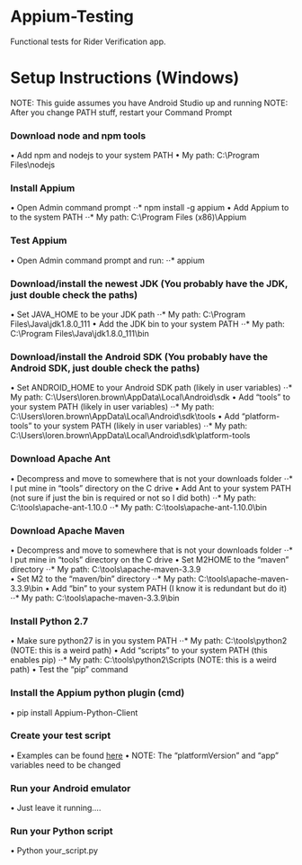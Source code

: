# Appium-Testing
Functional tests for Rider Verification app.

# Setup Instructions (Windows)

NOTE: This guide assumes you have Android Studio up and running
NOTE:  After you change PATH stuff, restart your Command Prompt

### Download node and npm tools 
•	Add npm and nodejs to your system PATH 
•	My path:   C:\Program Files\nodejs

### Install Appium
•	Open Admin command prompt
  ⋅⋅* npm install -g appium
• Add Appium to to the system PATH
  ⋅⋅*	My path: C:\Program Files (x86)\Appium

### Test Appium
•	Open Admin command prompt and run:
  ⋅⋅*	appium

### Download/install the newest JDK (You probably have the JDK, just double check the paths)
•	Set JAVA_HOME to be your JDK path
  ⋅⋅*	My path: C:\Program Files\Java\jdk1.8.0_111
•	Add the JDK bin to your system PATH
  ⋅⋅*	My path: C:\Program Files\Java\jdk1.8.0_111\bin

### Download/install the Android SDK (You probably have the Android SDK, just double check the paths)
•	Set ANDROID_HOME to your Android SDK path (likely in user variables)
  ⋅⋅*	My path:  C:\Users\loren.brown\AppData\Local\Android\sdk
•	Add “tools” to your system PATH (likely in user variables)
  ⋅⋅*	My path: C:\Users\loren.brown\AppData\Local\Android\sdk\tools
•	Add “platform-tools” to your system PATH (likely in user variables)
  ⋅⋅*	My path: C:\Users\loren.brown\AppData\Local\Android\sdk\platform-tools

### Download Apache Ant
•	Decompress and move to somewhere that is not your downloads folder
  ⋅⋅*	I put mine in “tools” directory on the C drive
•	Add Ant to your system PATH (not sure if just the bin is required or not so I did both)
  ⋅⋅*	My path: C:\tools\apache-ant-1.10.0
  ⋅⋅*	My path: C:\tools\apache-ant-1.10.0\bin

### Download Apache Maven
•	Decompress and move to somewhere that is not your downloads folder
  ⋅⋅*	I put mine in “tools” directory on the C drive
•	Set M2HOME to the “maven” directory
  ⋅⋅*	My path: C:\tools\apache-maven-3.3.9\
•	Set M2 to the “maven/bin” directory
  ⋅⋅*	My path:  C:\tools\apache-maven-3.3.9\bin
•	Add “bin” to your system PATH (I know it is redundant but do it)
  ⋅⋅*	My path:  C:\tools\apache-maven-3.3.9\bin

### Install Python 2.7
•	Make sure python27 is in you system PATH
  ⋅⋅*	My path:  C:\tools\python2   (NOTE: this is a weird path)
•	Add “scripts” to your system PATH (this enables pip)
  ⋅⋅*	My path:  C:\tools\python2\Scripts   (NOTE: this is a weird path)
•	Test the “pip” command

### Install the Appium python plugin (cmd)
•	pip install Appium-Python-Client

### Create your test script 
•	Examples can be found [here](https://github.com/appium/sample-code/tree/master/sample-code/examples/python) 
•	NOTE:  The “platformVersion” and “app” variables need to be changed   

### Run your Android emulator
•	Just leave it running….

### Run your Python script
•	Python your_script.py
